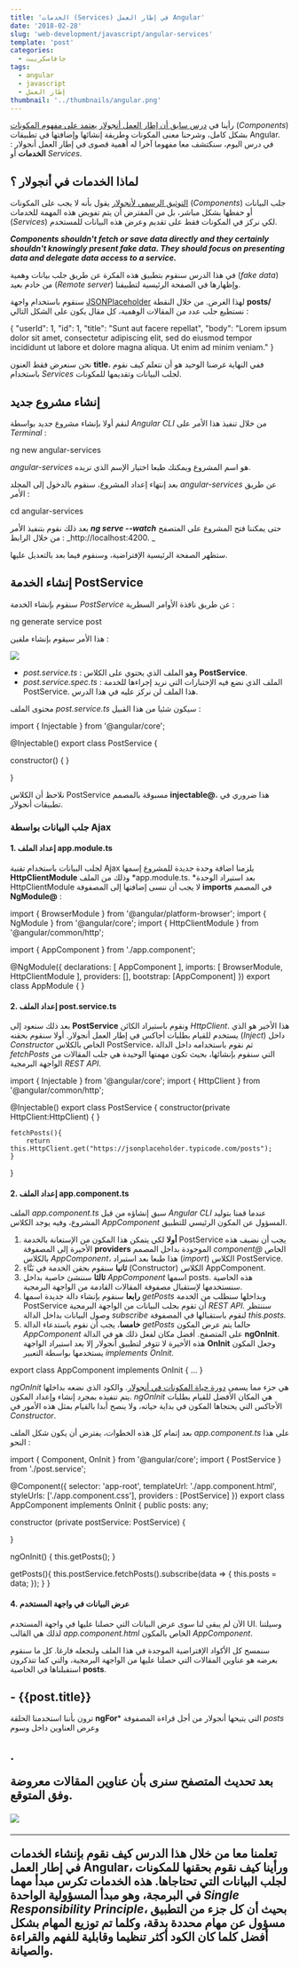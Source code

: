 ```yaml
---
title: 'الخدمات (Services) في إطار العمل Angular'
date: '2018-02-28'
slug: 'web-development/javascript/angular-services'
template: 'post'
categories:
  - جافاسكريبت
tags:
  - angular
  - javascript
  - إطار العمل
thumbnail: '../thumbnails/angular.png'
---
```


رأينا في [درس سابق أن إطار العمل أنجولار يعتمد على مفهوم المكونات](https://www.tutomena.com/web-development/javascript/components-angular-framework/) (_Components_) بشكل كامل، وشرحنا معنى المكونات وطريقة إنشائها وإضافتها في تطبيقات Angular. في درس اليوم، سنكتشف معا مفهوما آخرا له أهمية قصوى في إطار العمل أنجولار : **الخدمات** أو _Services_.

## لماذا الخدمات في أنجولار ؟

[التوثيق الرسمي لأنجولار](https://angular.io/tutorial/toh-pt4) يقول بأنه لا يجب على المكونات (_Components_) جلب البيانات أو حفظها بشكل مباشر، بل من المفترض أن يتم تفويض هذه المهمة للخدمات (_Services_) لكي نركز في المكونات فقط على تقديم وعرض هذه البيانات للمستخدم.

**_Components shouldn't fetch or save data directly and they certainly shouldn't knowingly present fake data. They should focus on presenting data and delegate data access to a service._**

في هذا الدرس سنقوم بتطبيق هذه الفكرة عن طريق جلب بيانات وهمية (_fake data_) من خادم بعيد (_Remote server_) وإظهارها في الصفحة الرئيسية لتطبيقنا.

سنقوم باستخدام واجهة [JSONPlaceholder](https://jsonplaceholder.typicode.com/) لهذا الغرض. من خلال النقطة **posts/** نستطيع جلب عدد من المقالات الوهمية، كل مقال يكون على الشكل التالي :

{
"userId": 1,
"id": 1,
"title": "Sunt aut facere repellat",
"body": "Lorem ipsum dolor sit amet, consectetur adipiscing elit, sed do eiusmod tempor incididunt ut labore et dolore magna aliqua. Ut enim ad minim veniam."
}

نحن سنعرض فقط العنون **title**، ففي النهاية غرضنا الوحيد هو أن نتعلم كيف نقوم باستخدام _Services_ لجلب البيانات وتقديمها للمكونات.

## إنشاء مشروع جديد

لنقم أولا بإنشاء مشروع جديد بواسطة _Angular CLI_ من خلال تنفيذ هذا الأمر على _Terminal_ :

ng new angular-services

*angular-services* هو اسم المشروع ويمكنك طبعا اختيار الإسم الذي تريده.

بعد إنتهاء إعداد المشروع، سنقوم بالدخول إلى المجلد _angular-services_ عن طريق الأمر :

cd angular-services

بعد ذلك نقوم بتنفيذ الأمر **_ng serve --watch_** حتى يمكننا فتح المشروع على المتصفح من خلال الرابط : _http://localhost:4200. _

ستظهر الصفحة الرئيسية الإفتراضية، وسنقوم فيما بعد بالتعديل عليها.

## إنشاء الخدمة PostService

سنقوم بإنشاء الخدمة *PostService* عن طريق نافذة الأوامر السطرية :

ng generate service post

هذا الأمر سيقوم بإنشاء ملفين :

[![](../images/ng-generate-post-service.jpg)](../images/ng-generate-post-service.jpg)

- _post.service.ts_ : وهو الملف الذي يحتوي على الكلاس **PostService**.
- _post.service.spec.ts_ : الملف الذي نضع فيه الإختبارات التي نريد إجراءها للخدمة PostService. هذا الملف لن نركز عليه في هذا الدرس.

محتوى الملف _post.service.ts_ سيكون شئيا من هذا القبيل :

import { Injectable } from '@angular/core';

@Injectable()
export class PostService {

constructor() { }

}

نلاحظ أن الكلاس PostService مسبوقة بالمصمم **injectable@**، هذا ضروري في تطبيقات أنجولار.

### جلب البيانات بواسطة Ajax

#### **1\. إعداد الملف app.module.ts**

لجلب البيانات باستخدام تقنية Ajax يلزمنا اضافة وحدة جديدة للمشروع إسمها **HttpClientModule** وذلك من الملف *app.module.ts. *بعد استيراد الوحدة HttpClientModule لا يجب أن ننسى إضافتها إلى المصفوفة **imports** في المصمم **NgModule@** :

import { BrowserModule } from '@angular/platform-browser';
import { NgModule } from '@angular/core';
import { HttpClientModule } from '@angular/common/http';

import { AppComponent } from './app.component';

@NgModule({
declarations: [
AppComponent
],
imports: [
BrowserModule,
HttpClientModule
],
providers: [],
bootstrap: [AppComponent]
})
export class AppModule { }

#### **2\. إعداد الملف post.service.ts**

بعد ذلك سنعود إلى **PostService** ونقوم باستيراد الكائن _HttpClient_. هذا الأخير هو الذي يستخدم للقيام بطلبات أجاكس في إطار العمل أنجولار. أولا سنقوم بحقنه (_Inject_) داخل _Constructor_ الخاص بالكلاس PostService، ثم نقوم باستخدامه داخل الدالة _fetchPosts_ التي سنقوم بإنشائها، بحيث تكون مهمتها الوحيدة هي جلب المقالات من الواجهة البرمجية _REST API_.

import { Injectable } from '@angular/core';
import { HttpClient } from '@angular/common/http';

@Injectable()
export class PostService {
constructor(private HttpClient:HttpClient) { }

    fetchPosts(){
      	return this.HttpClient.get("https://jsonplaceholder.typicode.com/posts");
    }

}

#### **2\. إعداد الملف app.component.ts**

الملف _app.component.ts_ سبق إنشاؤه من قبل _Angular CLI_ عندما قمنا بتوليد المشروع، وفيه يوجد الكلاس _AppComponent_ المسؤول عن المكون الرئيسي للتطبيق.

1. **أولا** لكي يتمكن هذا المكون من الإستعانة بالخدمة PostService يجب أن نضيف هذه الأخيرة إلى المصفوفة **providers** الموجودة بداخل المصمم _component@_ الخاص بالكلاس *AppComponent،* هذا طبعا بعد استيراد (_import_) الكلاس PostService.
2. **ثانيا** سنقوم بحقن الخدمة في بَنَّاءِ (Constructor) الكلاس AppComponent.
3. **ثالثا** سننشئ خاصية بداخل _AppComponent_ اسمها posts. هذه الخاصية سنستخدمها لإستقبال مصفوفة المقالات القادمة من الواجهة البرمجية.
4. **رابعا** سنقوم بإنشاء دالة جديدة اسمها _getPosts_ وبداخلها سنطلب من الخدمة PostService أن تقوم بجلب البيانات من الواجهة البرمجية _REST API._ سننتظر وصول البيانات بداخل الدالة _subscribe_ لنقوم باستقبالها في المصفوفة _this.posts._
5. **خامسا**، يجب أن نقوم باستدعاء الدالة _getPosts_ حالما يتم عرض المكون _AppComponent_ على المتصفح. أفضل مكان لفعل ذلك هو في الدالة **ngOnInit**. هذه الأخيرة لا تتوفر لتطبيق أنجولار إلا بعد استيراد الواجهة **OnInit** وجعل المكون يستخدمها بواسطة التعبير _implements OnInit._

export class AppComponent implements OnInit {
...
}

_ngOnInit_ هي جزء مما يسمى [دورة حياة المكونات في أنجولار](https://angular.io/guide/lifecycle-hooks). والكود الذي نضعه بداخلها يتم تنفيذه بمجرد إنشاء وإعداد المكون. _ngOnInit_ هي المكان الأفضل للقيام بطلبات الأجاكس التي يحتجاها المكون في بداية حياته، ولا ينصح أبدا بالقيام بمثل هذه الأمور في _Constructor_.

بعد إتمام كل هذه الخطوات، يفترض أن يكون شكل الملف _app.component.ts_ على هذا النحو :

import { Component, OnInit } from '@angular/core';
import { PostService } from './post.service';

@Component({
selector: 'app-root',
templateUrl: './app.component.html',
styleUrls: ['./app.component.css'],
providers : [PostService]
})
export class AppComponent implements OnInit {
public posts: any;

constructor (private postService: PostService) {

}

ngOnInit() {
this.getPosts();
}

getPosts(){
this.postService.fetchPosts().subscribe(data => {
this.posts = data;
});
}
}

#### **4. عرض البيانات في واجهة المستخدم**

الآن لم يبقى لنا سوى عرض البيانات التي حصلنا عليها في واجهة المستخدم UI. وسيلتنا لذلك هي القالب _app.component.html_ الخاص بالمكون _AppComponent_.

سنمسح كل الأكواد الإفتراضية الموجدة في هذا الملف ولنجعله فارغا. كل ما سنقوم بعرضه هو عناوين المقالات التي حصلنا عليها من الواجهة البرمجية، والتي كما تتذكرون استقبلناها في الخاصية **posts**.

<h2 *ngFor="let post of posts">
  - {{post.title}}
</h2>

ترون بأننا استخدمنا الحلقة **ngFor*** التي يتيحها أنجولار من أجل قراءة المصفوفة _posts_ وعرض العناوين داخل وسوم <h2>.

بعد تحديث المتصفح سنرى بأن عناوين المقالات معروضة وفق المتوقع.

[![](../images/result-angular-services.jpg)](../images/result-angular-services.jpg)

---

تعلمنا معا من خلال هذا الدرس كيف نقوم بإنشاء الخدمات في **إطار العمل Angular**، ورأينا كيف نقوم بحقنها للمكونات لجلب البيانات التي تحتاجاها. هذه الخدمات تكرس مبدأ مهما في البرمجة، وهو **مبدأ المسؤولية الواحدة** _Single Responsibility Principle_، بحيث أن كل جزء من التطبيق مسؤول عن مهام محددة بدقة، **وكلما تم توزيع المهام بشكل أفضل كلما كان الكود أكثر تنظيما وقابلية للفهم والقراءة والصيانة**.
